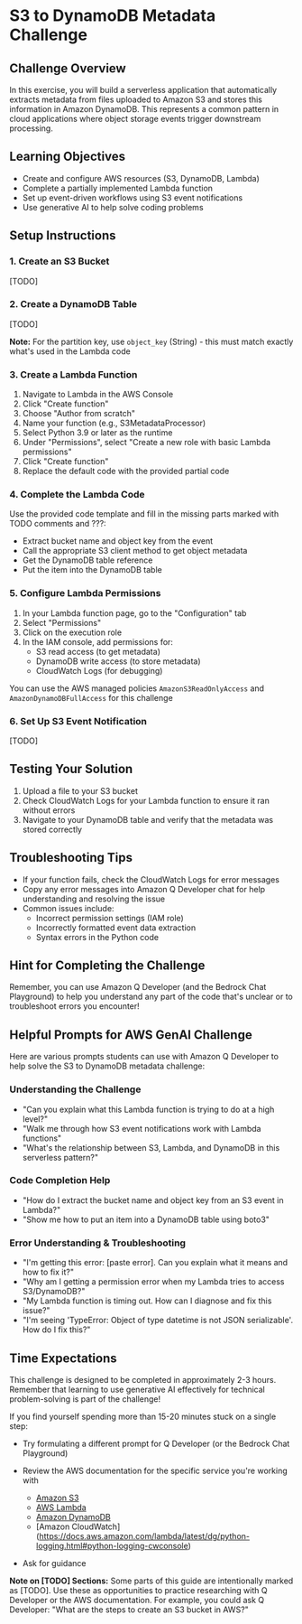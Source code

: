 # S3 to DynamoDB Metadata Challenge

## Challenge Overview

In this exercise, you will build a serverless application that automatically extracts metadata from files uploaded to Amazon S3 and stores this information in Amazon DynamoDB. This represents a common pattern in cloud applications where object storage events trigger downstream processing.

## Learning Objectives

- Create and configure AWS resources (S3, DynamoDB, Lambda)
- Complete a partially implemented Lambda function
- Set up event-driven workflows using S3 event notifications
- Use generative AI to help solve coding problems

## Setup Instructions

### 1. Create an S3 Bucket

[TODO]

### 2. Create a DynamoDB Table

[TODO]

**Note:** For the partition key, use `object_key` (String) - this must match exactly what's used in the Lambda code

### 3. Create a Lambda Function

1. Navigate to Lambda in the AWS Console
2. Click "Create function"
3. Choose "Author from scratch"
4. Name your function (e.g., S3MetadataProcessor)
5. Select Python 3.9 or later as the runtime
6. Under "Permissions", select "Create a new role with basic Lambda permissions"
7. Click "Create function"
8. Replace the default code with the provided partial code

### 4. Complete the Lambda Code

Use the provided code template and fill in the missing parts marked with TODO comments and ???:

- Extract bucket name and object key from the event
- Call the appropriate S3 client method to get object metadata
- Get the DynamoDB table reference
- Put the item into the DynamoDB table

### 5. Configure Lambda Permissions

1. In your Lambda function page, go to the "Configuration" tab
2. Select "Permissions"
3. Click on the execution role
4. In the IAM console, add permissions for: 
   - S3 read access (to get metadata)
   - DynamoDB write access (to store metadata)
   - CloudWatch Logs (for debugging)

You can use the AWS managed policies `AmazonS3ReadOnlyAccess` and `AmazonDynamoDBFullAccess` for this challenge

### 6. Set Up S3 Event Notification

[TODO]

## Testing Your Solution

1. Upload a file to your S3 bucket
2. Check CloudWatch Logs for your Lambda function to ensure it ran without errors
3. Navigate to your DynamoDB table and verify that the metadata was stored correctly

## Troubleshooting Tips

- If your function fails, check the CloudWatch Logs for error messages
- Copy any error messages into Amazon Q Developer chat for help understanding and resolving the issue
- Common issues include: 
  - Incorrect permission settings (IAM role)
  - Incorrectly formatted event data extraction
  - Syntax errors in the Python code

## Hint for Completing the Challenge

Remember, you can use Amazon Q Developer (and the Bedrock Chat Playground) to help you understand any part of the code that's unclear or to troubleshoot errors you encounter!

## Helpful Prompts for AWS GenAI Challenge

Here are various prompts students can use with Amazon Q Developer to help solve the S3 to DynamoDB metadata challenge:

### Understanding the Challenge

- "Can you explain what this Lambda function is trying to do at a high level?"
- "Walk me through how S3 event notifications work with Lambda functions"
- "What's the relationship between S3, Lambda, and DynamoDB in this serverless pattern?"

### Code Completion Help

- "How do I extract the bucket name and object key from an S3 event in Lambda?"
- "Show me how to put an item into a DynamoDB table using boto3"

### Error Understanding & Troubleshooting

- "I'm getting this error: [paste error]. Can you explain what it means and how to fix it?"
- "Why am I getting a permission error when my Lambda tries to access S3/DynamoDB?"
- "My Lambda function is timing out. How can I diagnose and fix this issue?"
- "I'm seeing 'TypeError: Object of type datetime is not JSON serializable'. How do I fix this?"

## Time Expectations

This challenge is designed to be completed in approximately 2-3 hours. Remember that learning to use generative AI effectively for technical problem-solving is part of the challenge!

If you find yourself spending more than 15-20 minutes stuck on a single step:

- Try formulating a different prompt for Q Developer (or the Bedrock Chat Playground)
- Review the AWS documentation for the specific service you're working with
  - [Amazon S3](https://docs.aws.amazon.com/AmazonS3/latest/userguide/Welcome.html)
  - [AWS Lambda](https://docs.aws.amazon.com/lambda/latest/dg/welcome.html)
  - [Amazon DynamoDB](https://docs.aws.amazon.com/amazondynamodb/latest/developerguide/Introduction.html)
  - [Amazon CloudWatch] (https://docs.aws.amazon.com/lambda/latest/dg/python-logging.html#python-logging-cwconsole)

- Ask for guidance

**Note on [TODO] Sections:** Some parts of this guide are intentionally marked as [TODO]. Use these as opportunities to practice researching with Q Developer or the AWS documentation. For example, you could ask Q Developer: "What are the steps to create an S3 bucket in AWS?"
